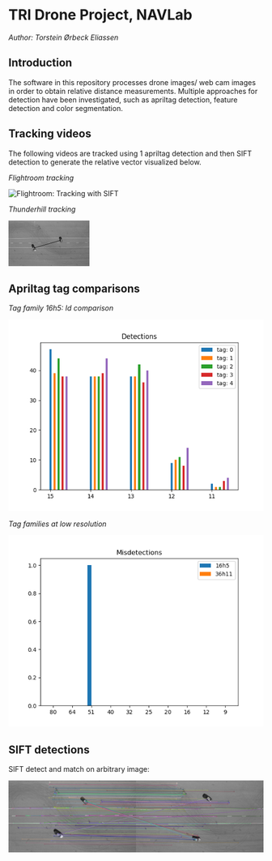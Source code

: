 # TRI Drone Project, NAVLab

*Author: Torstein Ørbeck Eliassen*

## Introduction

The software in this repository processes drone images/ web cam images in order to obtain relative distance measurements.
Multiple approaches for detection have been investigated, such as apriltag detection, feature detection and color segmentation.

## Tracking videos

The following videos are tracked using 1 apriltag detection and then SIFT detection to generate the relative vector visualized below. 


*Flightroom tracking*

![Flightroom: Tracking with SIFT](plots/gifs/flightroom.gif)

*Thunderhill tracking*

![Thunderhill: Tracking with SIFT](plots/gifs/thunderhill.gif)


## Apriltag tag comparisons


*Tag family 16h5: Id comparison*

![Tag family 16h5, tag id comparison](plots/16h5_comparison.png)

*Tag families at low resolution*

![Tag family comparison](plots/16h5_vs_36h11/uniq_fam_misdetections.png)


## SIFT detections

SIFT detect and match on arbitrary image: 

![SIFT matches](images/sift/matches_sift.png)